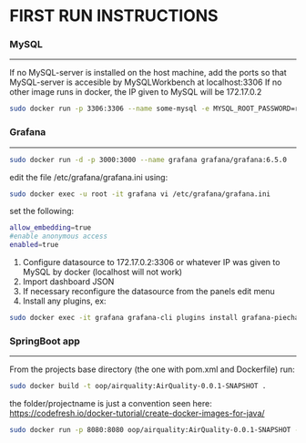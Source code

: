 # FIRST RUN INSTRUCTIONS

### MySQL
---

If no MySQL-server is installed on the host machine,
add the ports so that MySQL-server is accesible by MySQLWorkbench at localhost:3306
If no other image runs in docker, the IP given to MySQL will be 172.17.0.2

```bash
sudo docker run -p 3306:3306 --name some-mysql -e MYSQL_ROOT_PASSWORD=root -d mysql:latest
```

### Grafana
---
```bash
sudo docker run -d -p 3000:3000 --name grafana grafana/grafana:6.5.0
```

edit the file /etc/grafana/grafana.ini using:

```bash
sudo docker exec -u root -it grafana vi /etc/grafana/grafana.ini
```

set the following:

```bash
allow_embedding=true
#enable anonymous access
enabled=true
```

1. Configure datasource to 172.17.0.2:3306 or whatever IP was given to MySQL by docker (localhost will not work)
1. Import dashboard JSON
1. If necessary reconfigure the datasource from the panels edit menu
1. Install any plugins, ex:

```bash
sudo docker exec -it grafana grafana-cli plugins install grafana-piechart-panel
```

### SpringBoot app
---

From the projects base directory (the one with pom.xml and Dockerfile) run:

```bash
sudo docker build -t oop/airquality:AirQuality-0.0.1-SNAPSHOT .
```

the folder/projectname is just a convention seen here: https://codefresh.io/docker-tutorial/create-docker-images-for-java/

```bash
sudo docker run -p 8080:8080 oop/airquality:AirQuality-0.0.1-SNAPSHOT -->
```
